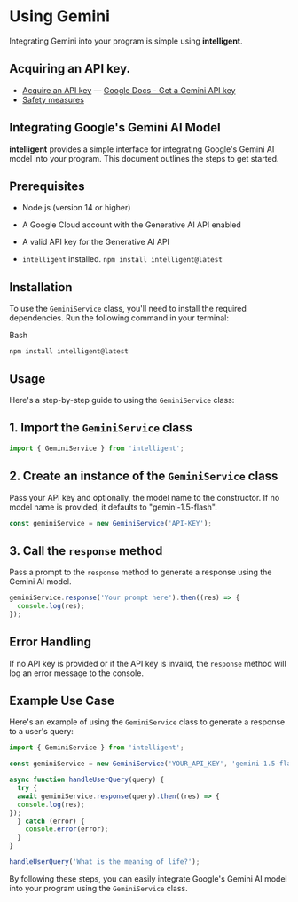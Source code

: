# Using Gemini
Integrating Gemini into your program is simple using **intelligent**.

## Acquiring an API key.
* [Acquire an API key](https://aistudio.google.com/app/apikey) — [Google Docs - Get a Gemini API key](https://ai.google.dev/gemini-api/docs/api-key)
* [Safety measures](/configuration/api-key#safety-measures)
## Integrating Google's Gemini AI Model

**intelligent** provides a simple interface for integrating Google's Gemini AI model into your program. This document outlines the steps to get started.

## Prerequisites

- Node.js (version 14 or higher)
    
- A Google Cloud account with the Generative AI API enabled
    
- A valid API key for the Generative AI API
    
- `intelligent` installed. `npm install intelligent@latest`
## Installation

To use the `GeminiService` class, you'll need to install the required dependencies. Run the following command in your terminal:

Bash

```
npm install intelligent@latest
```

## Usage

Here's a step-by-step guide to using the `GeminiService` class:

## 1. Import the `GeminiService` class

```ts
import { GeminiService } from 'intelligent';
```

## 2. Create an instance of the `GeminiService` class

Pass your API key and optionally, the model name to the constructor. If no model name is provided, it defaults to "gemini-1.5-flash".

```ts
const geminiService = new GeminiService('API-KEY');
```

## 3. Call the `response` method

Pass a prompt to the `response` method to generate a response using the Gemini AI model.

```ts
geminiService.response('Your prompt here').then((res) => {
  console.log(res);
});
```

## Error Handling

If no API key is provided or if the API key is invalid, the `response` method will log an error message to the console.

## Example Use Case

Here's an example of using the `GeminiService` class to generate a response to a user's query:

```ts
import { GeminiService } from 'intelligent';

const geminiService = new GeminiService('YOUR_API_KEY', 'gemini-1.5-flash');

async function handleUserQuery(query) {
  try {
  await geminiService.response(query).then((res) => {
  console.log(res);
});
  } catch (error) {
    console.error(error);
  }
}

handleUserQuery('What is the meaning of life?');
```

By following these steps, you can easily integrate Google's Gemini AI model into your program using the `GeminiService` class.